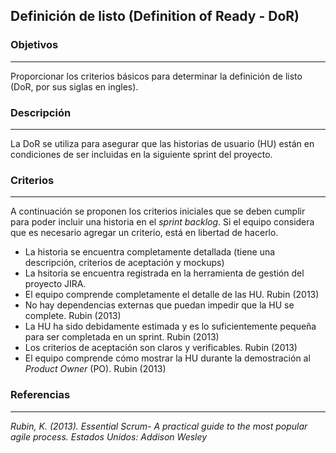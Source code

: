 
## Definición de listo (Definition of Ready - DoR)

### Objetivos

---
Proporcionar los criterios básicos para determinar la definición de listo (DoR, por sus siglas en ingles).


### Descripción 
---
La DoR se utiliza para asegurar que las historias de usuario (HU) están en condiciones de ser incluidas en la siguiente sprint del proyecto.


### Criterios
---
A continuación se proponen los criterios iniciales que se deben cumplir para poder incluir una historia en el *sprint backlog*. Si el equipo considera que es necesario agregar un criterio, está en libertad de hacerlo.

- La historia se encuentra completamente detallada (tiene una descripción, criterios de aceptación y mockups)
- La hsitoria se encuentra registrada en la herramienta de gestión del proyecto JIRA.
- El equipo comprende completamente el detalle de las HU. Rubin (2013)
- No hay dependencias externas que puedan impedir que la HU se complete. Rubin (2013)
- La HU ha sido debidamente estimada y es lo suficientemente pequeña para ser completada en un sprint. Rubin (2013)
- Los criterios de aceptación son claros y verificables. Rubin (2013)
- El equipo comprende cómo mostrar la HU durante la demostración al *Product Owner* (PO). Rubin (2013)

### Referencias
---

*Rubin, K. (2013). Essential Scrum- A practical guide to the most popular agile process. Estados Unidos: Addison Wesley*
